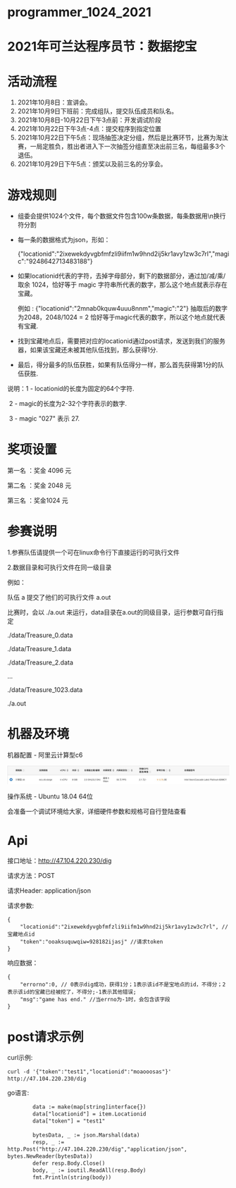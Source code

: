 # programmer_1024_2021
# 2021年可兰达程序员节：数据挖宝

# 活动流程

1. 2021年10月8日：宣讲会。
2. 2021年10月9日下班前：完成组队，提交队伍成员和队名。
3. 2021年10月8日-10月22日下午3点前：开发调试阶段
4. 2021年10月22日下午3点-4点：提交程序到指定位置
5. 2021年10月22日下午5点：现场抽签决定分组，然后是比赛环节，比赛为淘汰赛，一局定胜负，胜出者进入下一次抽签分组直至决出前三名，每组最多3个退伍。
6. 2021年10月29日下午5点：颁奖以及前三名的分享会。

# 游戏规则

- 组委会提供1024个文件，每个数据文件包含100w条数据，每条数据用\n换行符分割

- 每一条的数据格式为json，形如：

  {"locationid":"2ixewekdyvgbfmfzli9iifm1w9hnd2ij5kr1avy1zw3c7rl","magic":"9248642713483188"}

- 如果locationid代表的字符，去掉字母部分，剩下的数据部分，通过加/减/乘/取余 1024，恰好等于 magic 字符串所代表的数字，那么这个地点就表示存在宝藏。

  例如 : {"locationid":"2mnab0kquw4uuu8nnm","magic":"2"} 抽取后的数字为2048，2048/1024 = 2 恰好等于magic代表的数字，所以这个地点就代表有宝藏.

- 找到宝藏地点后，需要把对应的locationid通过post请求，发送到我们的服务器，如果该宝藏还未被其他队伍找到，那么获得1分.

- 最后，得分最多的队伍获胜，如果有队伍得分一样，那么首先获得第1分的队伍获胜.

说明：1 - locationid的长度为固定的64个字符.

​		   2 - magic的长度为2-32个字符表示的数字.

​		   3 - magic "027" 表示 27.

# 奖项设置

第一名 ：奖金 4096 元

第二名 ：奖金 2048 元

第三名 ：奖金1024 元

# 参赛说明

1.参赛队伍请提供一个可在linux命令行下直接运行的可执行文件

2.数据目录和可执行文件在同一级目录

例如：

队伍 a 提交了他们的可执行文件 a.out

比赛时，会以 ./a.out 来运行，data目录在a.out的同级目录，运行参数可自行指定

./data/Treasure_0.data

./data/Treasure_1.data

./data/Treasure_2.data

...

./data/Treasure_1023.data

./a.out

# 机器及环境

机器配置 - 阿里云计算型c6

![image-20210923135444738](./machine.png)

操作系统 - Ubuntu 18.04 64位

会准备一个调试环境给大家，详细硬件参数和规格可自行登陆查看

# Api

接口地址：http://47.104.220.230/dig

请求方法：POST

请求Header: application/json

请求参数:

```
{
	"locationid":"2ixewekdyvgbfmfzli9iifm1w9hnd2ij5kr1avy1zw3c7rl", //宝藏地点id
	"token":"ooaksuquwqiw=928182ijasj" //请求token
}
```

响应数据：

```
{
	"errorno":0, // 0表示dig成功，获得1分；1表示该id不是宝地点的id，不得分；2表示该id的宝藏已经被挖了，不得分;-1表示其他错误;
	"msg":"game has end." //当errno为-1时，会包含该字段
}
```



# post请求示例

curl示例:

```
curl -d '{"token":"test1","locationid":"moaooosas"}' http://47.104.220.230/dig
```

go语言:

```
		data := make(map[string]interface{})
		data["locationid"] = item.Locationid
		data["token"] = "test1"

		bytesData, _ := json.Marshal(data)
		resp, _ := http.Post("http://47.104.220.230/dig","application/json", bytes.NewReader(bytesData))
		defer resp.Body.Close()
		body, _ := ioutil.ReadAll(resp.Body)
		fmt.Println(string(body))
```

